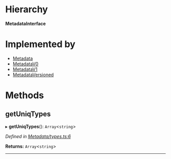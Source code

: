 

# Hierarchy

**MetadataInterface**

# Implemented by

* [Metadata](../classes/_metadata_index_.metadata.md)
* [MetadataV0](../classes/_metadata_v0_index_.metadatav0.md)
* [MetadataV1](../classes/_metadata_v1_index_.metadatav1.md)
* [MetadataVersioned](../classes/_metadata_metadataversioned_.metadataversioned.md)

# Methods

<a id="getuniqtypes"></a>

##  getUniqTypes

▸ **getUniqTypes**(): `Array`<`string`>

*Defined in [Metadata/types.ts:6](https://github.com/polkadot-js/api/blob/ebcb795/packages/types/src/Metadata/types.ts#L6)*

**Returns:** `Array`<`string`>

___

